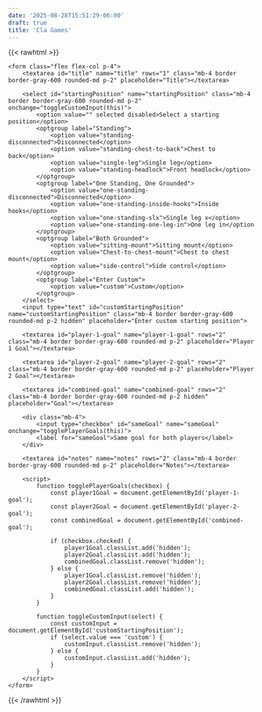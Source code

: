```yaml
---
date: '2025-08-28T15:51:29-06:00'
draft: true
title: 'Cla Games'
---
```


{{< rawhtml >}}

    <form class="flex flex-col p-4">
        <textarea id="title" name="title" rows="1" class="mb-4 border border-gray-600 rounded-md p-2" placeholder="Title"></textarea>

        <select id="startingPosition" name="startingPosition" class="mb-4 border border-gray-600 rounded-md p-2" onchange="toggleCustomInput(this)">
            <option value="" selected disabled>Select a starting position</option>
            <optgroup label="Standing">
                <option value="standing-disconnected">Disconnected</option>
                <option value="standing-chest-to-back">Chest to back</option>
                <option value="single-leg">Single leg</option>
                <option value="standing-headlock">Front headlock</option>
            </optgroup>
            <optgroup label="One Standing, One Grounded">
                <option value="one-standing-disconnected">Disconnected</option>
                <option value="one-standing-inside-hooks">Inside hooks</option>
                <option value="one-standing-slx">Single leg x</option>
                <option value="one-standing-one-leg-in">One leg in</option
            </optgroup>
            <optgroup label="Both Grounded">
                <option value="sitting-mount">Sitting mount</option>
                <option value="Chest-to-chest-mount">Chest to chest mount</option>
                <option value="side-control">Side control</option>
            </optgroup>
            <optgroup label="Enter Custom">
                <option value="custom">Custom</option>
            </optgroup>
        </select>
        <input type="text" id="customStartingPosition" name="customStartingPosition" class="mb-4 border border-gray-600 rounded-md p-2 hidden" placeholder="Enter custom starting position">

        <textarea id="player-1-goal" name="player-1-goal" rows="2" class="mb-4 border border-gray-600 rounded-md p-2" placeholder="Player 1 Goal"></textarea>

        <textarea id="player-2-goal" name="player-2-goal" rows="2" class="mb-4 border border-gray-600 rounded-md p-2" placeholder="Player 2 Goal"></textarea>

        <textarea id="combined-goal" name="combined-goal" rows="2" class="mb-4 border border-gray-600 rounded-md p-2 hidden" placeholder="Goal"></textarea>

        <div class="mb-4">
            <input type="checkbox" id="sameGoal" name="sameGoal" onchange="togglePlayerGoals(this)">
            <label for="sameGoal">Same goal for both players</label>
        </div>

        <textarea id="notes" name="notes" rows="2" class="mb-4 border border-gray-600 rounded-md p-2" placeholder="Notes"></textarea>

        <script>
            function togglePlayerGoals(checkbox) {
                const player1Goal = document.getElementById('player-1-goal');
                const player2Goal = document.getElementById('player-2-goal');
                const combinedGoal = document.getElementById('combined-goal');

                if (checkbox.checked) {
                    player1Goal.classList.add('hidden');
                    player2Goal.classList.add('hidden');
                    combinedGoal.classList.remove('hidden');
                } else {
                    player1Goal.classList.remove('hidden');
                    player2Goal.classList.remove('hidden');
                    combinedGoal.classList.add('hidden');
                }
            }

            function toggleCustomInput(select) {
                const customInput = document.getElementById('customStartingPosition');
                if (select.value === 'custom') {
                    customInput.classList.remove('hidden');
                } else {
                    customInput.classList.add('hidden');
                }
            }
        </script>
    </form>

{{< /rawhtml >}}
